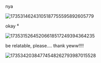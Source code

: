 nya

![17353146243105187755595892605779](https://github.com/user-attachments/assets/e140830d-dda6-4a55-bfb0-ca9671a01fdb)

okay ⁴

![17353152645206618517249394364235](https://github.com/user-attachments/assets/fbf9fe9b-032f-4ce7-894a-61bd18ededa9)

be relatable, please.... thank yeww!!!!

![17353420384774548262793987015528](https://github.com/user-attachments/assets/9490a3f6-b4cb-4870-aae8-644c0cf77e03)

